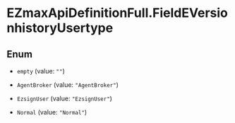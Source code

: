 # EZmaxApiDefinitionFull.FieldEVersionhistoryUsertype

## Enum


* `empty` (value: `""`)

* `AgentBroker` (value: `"AgentBroker"`)

* `EzsignUser` (value: `"EzsignUser"`)

* `Normal` (value: `"Normal"`)



